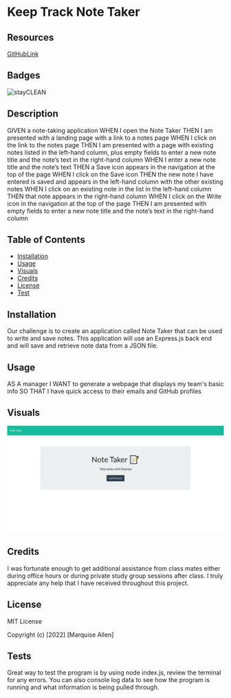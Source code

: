 # Keep Track Note Taker

## Resources 
[GitHubLink](https://github.com/FocusKing/Keep-Track-Note-Taker)

## Badges
![stayCLEAN](https://img.shields.io/badge/stay-CLEAN-blue)

## Description
GIVEN a note-taking application
WHEN I open the Note Taker
THEN I am presented with a landing page with a link to a notes page
WHEN I click on the link to the notes page
THEN I am presented with a page with existing notes listed in the left-hand column, plus empty fields to enter a new note title and the note’s text in the right-hand column
WHEN I enter a new note title and the note’s text
THEN a Save icon appears in the navigation at the top of the page
WHEN I click on the Save icon
THEN the new note I have entered is saved and appears in the left-hand column with the other existing notes
WHEN I click on an existing note in the list in the left-hand column
THEN that note appears in the right-hand column
WHEN I click on the Write icon in the navigation at the top of the page
THEN I am presented with empty fields to enter a new note title and the note’s text in the right-hand column
## Table of Contents 

- [Installation](#installation)
- [Usage](#usage)
- [Visuals](#visuals)
- [Credits](#credits)
- [License](#license)
- [Test](#tests)

## Installation
Our challenge is to create an application called Note Taker that can be used to write and save notes. This application will use an Express.js back end and will save and retrieve note data from a JSON file.

## Usage
AS A manager
I WANT to generate a webpage that displays my team's basic info
SO THAT I have quick access to their emails and GitHub profiles  

## Visuals
![Keep Track image](./images/keeptrack.png)
## Credits
 I was fortunate enough to get additional assistance from class mates either during office hours or during private study group sessions after class. I truly appreciate any help that I have received throughout this project.

## License
MIT License

Copyright (c) [2022] [Marquise Allen]

## Tests
Great way to test the program is by using node index.js, review the terminal for any errors. You can also console log data to see how the program is running and what information is being pulled through. 